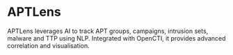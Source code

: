 # APTLens
APTLens leverages AI to track APT groups, campaigns, intrusion sets, malware and TTP using NLP. Integrated with OpenCTI, it provides advanced correlation and visualisation.
